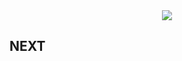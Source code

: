 <div align="center">
  <img src="https://github.com/albertoabro/albertoabro/blob/main/DALL%C2%B7E%202024-12-31%2016.20.08%20-%20A%20futuristic%20and%20glowing%20cyberpunk-themed%20banner%20showcasing%20'ALBERTO%20ABAD%20RODRIGUEZ'%20as%20a%20'BACK%20END%20DEVELOPER'%20in%20the%20center.%20The%20design%20includes%20styl.webp"></img>
</div>

## NEXT
<!--
**albertoabro/albertoabro** is a ✨ _special_ ✨ repository because its `README.md` (this file) appears on your GitHub profile.

Here are some ideas to get you started:

- 🔭 I’m currently working on ...
- 🌱 I’m currently learning ...
- 👯 I’m looking to collaborate on ...
- 🤔 I’m looking for help with ...
- 💬 Ask me about ...
- 📫 How to reach me: ...
- 😄 Pronouns: ...
- ⚡ Fun fact: ...
-->
